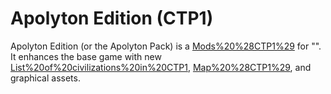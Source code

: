 # Apolyton Edition (CTP1)

Apolyton Edition (or the Apolyton Pack) is a [Mods%20%28CTP1%29](mod) for "". It enhances the base game with new [List%20of%20civilizations%20in%20CTP1](civilizations), [Map%20%28CTP1%29](maps), and graphical assets.